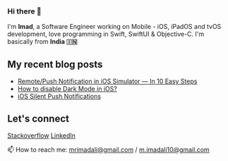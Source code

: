 ### Hi there 👋

I'm **Imad**, a Software Engineer working on Mobile - iOS, iPadOS and tvOS development, love programming in Swift, SwiftUI & Objective-C. I'm basically from **India 🇮🇳**


## My recent blog posts


- [Remote/Push Notification in iOS Simulator — In 10 Easy Steps]([https://www.google.com](https://imad-ali.medium.com/remote-notification-in-ios-simulator-xcode-11-4-or-later-ios-13-4-or-later-8e5a77881ef0))
- [How to disable Dark Mode in iOS?](https://imad-ali.medium.com/how-to-disable-dark-mode-in-ios-5f959955a037)
- [iOS Silent Push Notifications](https://imad-ali.medium.com/ios-silent-push-notifications-84009d57794c)

## Let's connect

[Stackoverflow](https://stackoverflow.com/users/1025063/imad-ali)
[LinkedIn](https://www.linkedin.com/in/imad-ali/)


📫 How to reach me: mrimadali@gmail.com / m.imadali10@gmail.com
